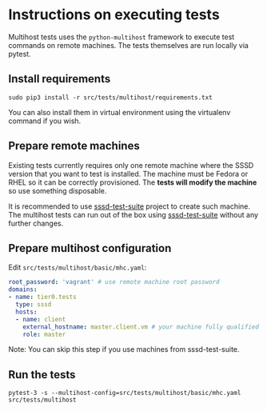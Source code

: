 # Instructions on executing tests

Multihost tests uses the `python-multihost` framework to execute test commands
on remote machines. The tests themselves are run locally via pytest.

## Install requirements

```
sudo pip3 install -r src/tests/multihost/requirements.txt
```

You can also install them in virtual environment using the virtualenv command
if you wish.

## Prepare remote machines

Existing tests currently requires only one remote machine where the SSSD version
that you want to test is installed. The machine must be Fedora or RHEL so it can
be correctly provisioned. The **tests will modify the machine** so use something
disposable.

It is recommended to use [sssd-test-suite] project to create such machine. The
multihost tests can run out of the box using [sssd-test-suite] without any
further changes.

[sssd-test-suite]: https://github.com/SSSD/sssd-test-suite

## Prepare multihost configuration

Edit `src/tests/multihost/basic/mhc.yaml`:

```yaml
root_password: 'vagrant' # use remote machine root password
domains:
- name: tier0.tests
  type: sssd
  hosts:
  - name: client
    external_hostname: master.client.vm # your machine fully qualified name
    role: master
```

Note: You can skip this step if you use machines from sssd-test-suite.

## Run the tests

```
pytest-3 -s --multihost-config=src/tests/multihost/basic/mhc.yaml src/tests/multihost
```
